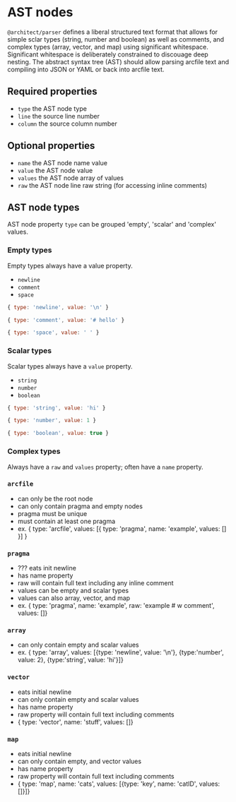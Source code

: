 # AST nodes

`@architect/parser` defines a liberal structured text format that allows for simple sclar types (string, number and boolean) as well as comments, and complex types (array, vector, and map) using significant whitespace. Significant whitespace is deliberately constrained to discouage deep nesting. The abstract syntax tree (AST) should allow parsing arcfile text and compiling into JSON or YAML or back into arcfile text.

## Required properties

- `type` the AST node type
- `line` the source line number
- `column` the source column number

## Optional properties

- `name` the AST node name value
- `value` the AST node value
- `values` the AST node array of values
- `raw` the AST node line raw string (for accessing inline comments)

## AST node types

AST node property `type` can be grouped 'empty', 'scalar' and 'complex' values.

### Empty types

Empty types always have a value property.

- `newline`
- `comment`
- `space`

```javascript
{ type: 'newline', value: '\n' }
```

```javascript
{ type: 'comment', value: '# hello' }
```

```javascript
{ type: 'space', value: ' ' }
````

### Scalar types

Scalar types always have a `value` property.

- `string`
- `number`
- `boolean`

```javascript
{ type: 'string', value: 'hi' }
```

```javascript
{ type: 'number', value: 1 }
```

```javascript
{ type: 'boolean', value: true }
```

### Complex types

Always have a `raw` and `values` property; often have a `name` property.

### `arcfile`

- can only be the root node
- can only contain pragma and empty nodes
- pragma must be unique
- must contain at least one pragma
- ex. { type: 'arcfile', values: [{ type: 'pragma', name: 'example', values: [] }] }

### `pragma`

- ??? eats init newline
- has name property
- raw will contain full text including any inline comment
- values can be empty and scalar types
- values can also array, vector, and map
- ex. { type: 'pragma', name: 'example', raw: 'example # w comment', values: []}

### `array`

- can only contain empty and scalar values
- ex. { type: 'array', values: [{type: 'newline', value: '\n'}, {type:'number', value: 2}, {type:'string', value: 'hi'}]}

### `vector`

  - eats initial newline
  - can only contain empty and scalar values
  - has name property
  - raw property will contain full text including comments
  - { type: 'vector', name: 'stuff', values: []}

### `map`

- eats initial newline
- can only contain empty, and vector values
- has name property
- raw property will contain full text including comments
- { type: 'map', name: 'cats', values: [{type: 'key', name: 'catID', values: []}]}
